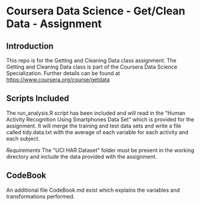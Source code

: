 # Coursera Data Science - Get/Clean Data - Assignment
## Introduction
This repo is for the Getting and Cleaning Data class assignment. The Getting and Cleaning Data class is part of the Coursera Data Science Specialization. Further details can be found at https://www.coursera.org/course/getdata

## Scripts Included
The run_analysis.R script has been included and will read in the "Human Activity Recognition Using Smartphones Data Set" which is provided for the assignment. It will merge the training and test data sets and write a file called tidy.data.txt with the average of each variable for each activity and each subject.

*Requirements*
The "UCI HAR Dataset" folder must be present in the working directory and include the data provided with the assignment.

## CodeBook
An additional file CodeBook.md exist which explains the variables and transformations performed.